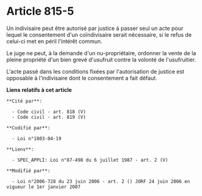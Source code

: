 # Article 815-5

Un indivisaire peut être autorisé par justice à passer seul un acte pour lequel le consentement d'un coïndivisaire serait
nécessaire, si le refus de celui-ci met en péril l'intérêt commun.

Le juge ne peut, à la demande d'un nu-propriétaire, ordonner la vente de la pleine propriété d'un bien grevé d'usufruit
contre la volonté de l'usufruitier.

L'acte passé dans les conditions fixées par l'autorisation de justice est opposable à l'indivisaire dont le consentement a
fait défaut.

**Liens relatifs à cet article**

	**Cité par**:

	  - Code civil - art. 818 (V)
	  - Code civil - art. 819 (V)

	**Codifié par**:

	  - Loi n°1803-04-19

	**Liens**:

	  - SPEC_APPLI: Loi n°87-498 du 6 juillet 1987 - art. 2 (V)

	**Modifié par**:

	  - Loi n°2006-728 du 23 juin 2006 - art. 2 () JORF 24 juin 2006 en vigueur le 1er janvier 2007
